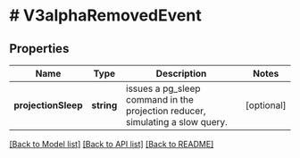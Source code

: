 # # V3alphaRemovedEvent

## Properties

Name | Type | Description | Notes
------------ | ------------- | ------------- | -------------
**projectionSleep** | **string** | issues a pg_sleep command in the projection reducer, simulating a slow query. | [optional]

[[Back to Model list]](../../README.md#models) [[Back to API list]](../../README.md#endpoints) [[Back to README]](../../README.md)

